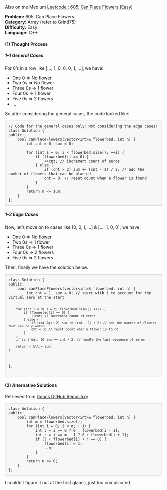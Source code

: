 Also on me Medium <a href="https://yc-kuo.medium.com/leetcode-605-can-place-flowers-easy-30c9b1460374">Leetcode : 605. Can Place Flowers (Easy)</a>

<p><strong>Problem:</strong> 605. Can Place Flowers<br>
<strong>Category:</strong> Array (refer to Grind75)<br>
<strong>Difficulty:</strong> Easy<br>
<strong>Language:</strong> C++</p>

<h4>(1) Thought Process</h4>
<h5>1–1 General Cases</h5>
<p>For 0’s in a row like […, 1, 0, 0, 0, 1, …], we have:</p>
<ul>
  <li>One 0 => No flower</li>
  <li>Two 0s => No flower</li>
  <li>Three 0s => 1 flower</li>
  <li>Four 0s => 1 flower</li>
  <li>Five 0s => 2 flowers</li>
  <li>...</li>
</ul>
<p>So after considering the general cases, the code looked like:</p>

<pre style="background-color: #f7f7f7; border: 1px solid #ccc; padding: 10px; overflow: auto; font-family: Consolas, 'Courier New', Courier, monospace;">
<code>// Code for the general cases only! Not considering the edge cases!
class Solution {
public:
    bool canPlaceFlowers(vector&lt;int&gt;& flowerbed, int n) {
        int cnt = 0, sum = 0;

        for (int i = 0; i &lt; flowerbed.size(); ++i) {
            if (flowerbed[i] == 0) {
                ++cnt; // increment count of zeros
            } else {
                if (cnt &gt; 2) sum += (cnt - 1) / 2; // add the number of flowers that can be planted
                cnt = 0; // reset count when a flower is found
            }
        }
        return n &lt;= sum;
    }
};
</code></pre>

<h5>1–2 Edge Cases</h5>
<p>Now, let’s move on to cases like [0, 0, 1, …] & […, 1, 0, 0], we have:</p>
<ul>
  <li>One 0 => No flower</li>
  <li>Two 0s => 1 flower</li>
  <li>Three 0s => 1 flower</li>
  <li>Four 0s => 2 flowers</li>
  <li>Five 0s => 2 flowers</li>
</ul>
<p>Then, finally we have the solution below.</p>
<pre style="background-color: #f7f7f7; border: 1px solid #ccc; padding: 10px; overflow: auto; font-family: Consolas, 'Courier New', Courier, monospace;">
<code>class Solution {
public:
    bool canPlaceFlowers(vector&lt;int&gt;& flowerbed, int n) {
        int cnt = 1, sum = 0; // start with 1 to account for the virtual zero at the start

        for (int i = 0; i &lt; flowerbed.size(); ++i) {
            if (flowerbed[i] == 0) {
                ++cnt; // increment count of zeros
            } else {
                if (cnt &gt; 2) sum += (cnt - 1) / 2; // add the number of flowers that can be planted
                cnt = 0; // reset count when a flower is found
            }
        }
        if (cnt &gt; 0) sum += cnt / 2; // handle the last sequence of zeros

        return n &lt;= sum;
    }
};
</code></pre>

<h4>(2) Alternative Solutions</h4>
<p>Retrieved from <a href="https://github.com/doocs/leetcode/tree/main/solution/0600-0699/0605.Can%20Place%20Flowers">Doocs GitHub Repository</a></p>
<pre style="background-color: #f7f7f7; border: 1px solid #ccc; padding: 10px; overflow: auto; font-family: Consolas, 'Courier New', Courier, monospace;">
<code>class Solution {
public:
    bool canPlaceFlowers(vector&lt;int&gt;& flowerbed, int n) {
        int m = flowerbed.size();
        for (int i = 0; i &lt; m; ++i) {
            int l = i == 0 ? 0 : flowerbed[i - 1];
            int r = i == m - 1 ? 0 : flowerbed[i + 1];
            if (l + flowerbed[i] + r == 0) {
                flowerbed[i] = 1;
                --n;
            }
        }
        return n &lt;= 0;
    }
};
</code></pre>
<p>I couldn’t figure it out at the first glance, just too complicated.</p>
